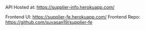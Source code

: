 API Hosted at: https://supplier-info.herokuapp.com/

Frontend UI:  https://supplier-fe.herokuapp.com/
Frontend Repo: https://github.com/suvasan19/supplier-fe
